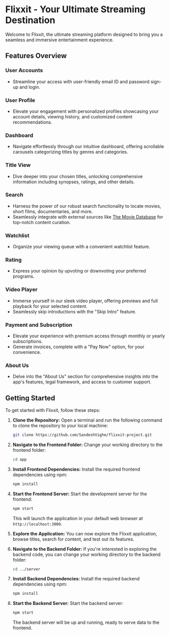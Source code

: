 # Flixxit - Your Ultimate Streaming Destination

Welcome to Flixxit, the ultimate streaming platform designed to bring you a seamless and immersive entertainment experience. 
## Features Overview

### User Accounts

- Streamline your access with user-friendly email ID and password sign-up and login.

### User Profile

- Elevate your engagement with personalized profiles showcasing your account details, viewing history, and customized content recommendations.

### Dashboard

- Navigate effortlessly through our intuitive dashboard, offering scrollable carousels categorizing titles by genres and categories.

### Title View

- Dive deeper into your chosen titles, unlocking comprehensive information including synopses, ratings, and other details.

### Search

- Harness the power of our robust search functionality to locate movies, short films, documentaries, and more.
- Seamlessly integrate with external sources like [The Movie Database](https://www.themoviedb.org/) for top-notch content curation.

### Watchlist

- Organize your viewing queue with a convenient watchlist feature.

### Rating

- Express your opinion by upvoting or downvoting your preferred programs.

### Video Player

- Immerse yourself in our sleek video player, offering previews and full playback for your selected content.
- Seamlessly skip introductions with the "Skip Intro" feature.

### Payment and Subscription

- Elevate your experience with premium access through monthly or yearly subscriptions.
- Generate invoices, complete with a "Pay Now" option, for your convenience.


### About Us

- Delve into the "About Us" section for comprehensive insights into the app's features, legal framework, and access to customer support.


## Getting Started

To get started with Flixxit, follow these steps:


1. **Clone the Repository:** Open a terminal and run the following command to clone the repository to your local machine:

   ```sh
   git clone https://github.com/SandeshVighe/flixxit-project.git
   ```

2. **Navigate to the Frontend Folder:** Change your working directory to the frontend folder:

   ```sh
   cd app
   ```

3. **Install Frontend Dependencies:** Install the required frontend dependencies using npm:

   ```sh
   npm install
   ```

4. **Start the Frontend Server:** Start the development server for the frontend:

   ```sh
   npm start
   ```

   This will launch the application in your default web browser at `http://localhost:3000`.

5. **Explore the Application:** You can now explore the Flixxit application, browse titles, search for content, and test out its features.

6. **Navigate to the Backend Folder:** If you're interested in exploring the backend code, you can change your working directory to the backend folder:

   ```sh
   cd ../server
   ```

7. **Install Backend Dependencies:** Install the required backend dependencies using npm:

   ```sh
   npm install
   ```

8. **Start the Backend Server:** Start the backend server:

   ```sh
   npm start
   ```

   The backend server will be up and running, ready to serve data to the frontend.
   






